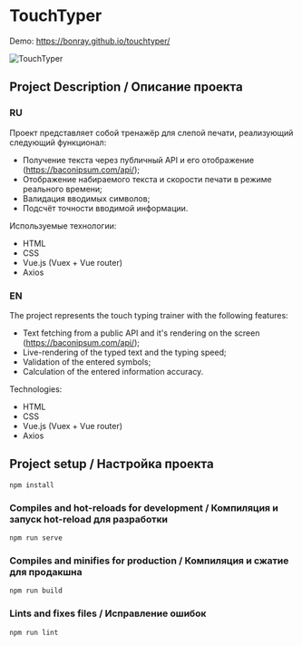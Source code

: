 # TouchTyper

Demo: https://bonray.github.io/touchtyper/

![TouchTyper](https://user-images.githubusercontent.com/79591409/183607448-3e0f45c3-4efd-4e3c-b380-20956a4b7842.jpg)

## Project Description / Описание проекта

### RU

Проект представляет собой тренажёр для слепой печати, реализующий следующий функционал:
- Получение текста через публичный API и его отображение (https://baconipsum.com/api/);
- Отображение набираемого текста и скорости печати в режиме реального времени;
- Валидация вводимых символов;
- Подсчёт точности вводимой информации.

Используемые технологии:
- HTML
- CSS
- Vue.js (Vuex + Vue router)
- Axios

### EN

The project represents the touch typing trainer with the following features:
- Text fetching from a public API and it's rendering on the screen (https://baconipsum.com/api/);
- Live-rendering of the typed text and the typing speed;
- Validation of the entered symbols;
- Calculation of the entered information accuracy.

Technologies:
- HTML
- CSS
- Vue.js (Vuex + Vue router)
- Axios

## Project setup / Настройка проекта

```
npm install
```

### Compiles and hot-reloads for development / Компиляция и запуск hot-reload для разработки

```
npm run serve
```

### Compiles and minifies for production / Компиляция и сжатие для продакшна

```
npm run build
```

### Lints and fixes files / Исправление ошибок

```
npm run lint
```
